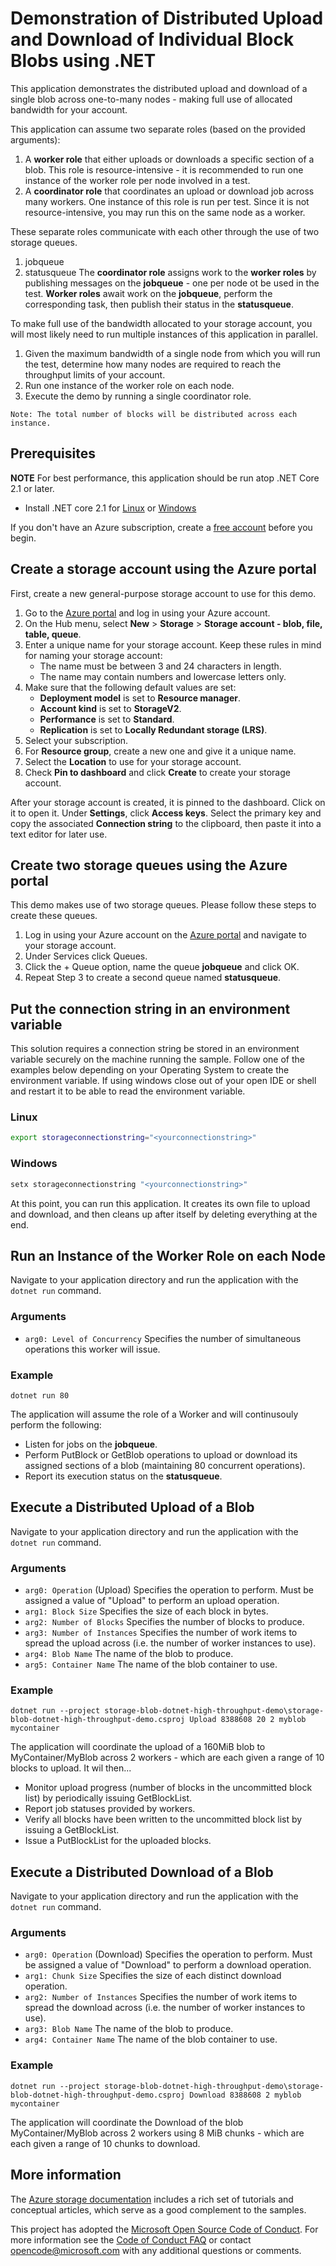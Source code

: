 # Demonstration of Distributed Upload and Download of Individual Block Blobs using .NET

This application demonstrates the distributed upload and download of a single blob across one-to-many nodes - making
full use of allocated bandwidth for your account.

This application can assume two separate roles (based on the provided arguments):
1. A **worker role** that either uploads or downloads a specific section of a blob.
This role is resource-intensive - it is recommended to run one instance of the worker role per node involved in a test.
2. A **coordinator role** that coordinates an upload or download job across many workers.
One instance of this role is run per test.  Since it is not resource-intensive, you may run this on the same node as a worker.

These separate roles communicate with each other through the use of two storage queues.
1. jobqueue
2. statusqueue
The **coordinator role** assigns work to the **worker roles** by publishing messages on the **jobqueue** - one per node ot be used in the test.
**Worker roles** await work on the **jobqueue**, perform the corresponding task, then publish their status in the **statusqueue**.

To make full use of the bandwidth allocated to your storage account, you will most likely need to run multiple instances
of this application in parallel.
1) Given the maximum bandwidth of a single node from which you will run the test, determine how many nodes are
required to reach the throughput limits of your account.
2) Run one instance of the worker role on each node.
3) Execute the demo by running a single coordinator role.

```
Note: The total number of blocks will be distributed across each instance.
```

## Prerequisites

**NOTE** For best performance, this application should be run atop .NET Core 2.1 or later.

* Install .NET core 2.1 for [Linux](https://www.microsoft.com/net/download/linux) or [Windows](https://www.microsoft.com/net/download/windows)

If you don't have an Azure subscription, create a [free account](https://azure.microsoft.com/free/?WT.mc_id=A261C142F) before you begin.

## Create a storage account using the Azure portal

First, create a new general-purpose storage account to use for this demo.

1. Go to the [Azure portal](https://portal.azure.com) and log in using your Azure account. 
2. On the Hub menu, select **New** > **Storage** > **Storage account - blob, file, table, queue**. 
3. Enter a unique name for your storage account. Keep these rules in mind for naming your storage account:
    - The name must be between 3 and 24 characters in length.
    - The name may contain numbers and lowercase letters only.
4. Make sure that the following default values are set: 
    - **Deployment model** is set to **Resource manager**.
    - **Account kind** is set to **StorageV2**.
    - **Performance** is set to **Standard**.
    - **Replication** is set to **Locally Redundant storage (LRS)**.
5. Select your subscription. 
6. For **Resource group**, create a new one and give it a unique name. 
7. Select the **Location** to use for your storage account.
8. Check **Pin to dashboard** and click **Create** to create your storage account. 

After your storage account is created, it is pinned to the dashboard. Click on it to open it. Under **Settings**, click **Access keys**. Select the primary key and copy the associated **Connection string** to the clipboard, then paste it into a text editor for later use.

## Create two storage queues using the Azure portal

This demo makes use of two storage queues.  Please follow these steps to create these queues.

1. Log in using your Azure account on the [Azure portal](https://portal.azure.com) and navigate to your storage account. 
2. Under Services click Queues.
3. Click the + Queue option, name the queue **jobqueue** and click OK.
4. Repeat Step 3 to create a second queue named **statusqueue**.

## Put the connection string in an environment variable

This solution requires a connection string be stored in an environment variable securely on the machine running the sample. Follow one of the examples below depending on your Operating System to create the environment variable. If using windows close out of your open IDE or shell and restart it to be able to read the environment variable.

### Linux

```bash
export storageconnectionstring="<yourconnectionstring>"
```
### Windows

```cmd
setx storageconnectionstring "<yourconnectionstring>"
```

At this point, you can run this application. It creates its own file to upload and download, and then cleans up after itself by deleting everything at the end.

## Run an Instance of the Worker Role on each Node

Navigate to your application directory and run the application with the `dotnet run` command.

### Arguments
- `arg0: Level of Concurrency`
Specifies the number of simultaneous operations this worker will issue.

### Example

```
dotnet run 80
```
The application will assume the role of a Worker and will continusouly perform the following:
- Listen for jobs on the **jobqueue**.
- Perform PutBlock or GetBlob operations to upload or download its assigned sections of a blob (maintaining 80 concurrent operations).
- Report its execution status on the **statusqueue**.

## Execute a Distributed Upload of a Blob

Navigate to your application directory and run the application with the `dotnet run` command.

### Arguments
- `arg0: Operation` (Upload)
Specifies the operation to perform.  Must be assigned a value of "Upload" to perform an upload operation.
- `arg1: Block Size`
Specifies the size of each block in bytes.
- `arg2: Number of Blocks`
Specifies the number of blocks to produce.
- `arg3: Number of Instances`
Specifies the number of work items to spread the upload across (i.e. the number of worker instances to use).
- `arg4: Blob Name`
The name of the blob to produce.
- `arg5: Container Name`
The name of the blob container to use.

### Example

```
dotnet run --project storage-blob-dotnet-high-throughput-demo\storage-blob-dotnet-high-throughput-demo.csproj Upload 8388608 20 2 myblob mycontainer
```
The application will coordinate the upload of a 160MiB blob to MyContainer/MyBlob across 2 workers - which are each given a range of 10 blocks to upload. It wil then...
- Monitor upload progress (number of blocks in the uncommitted block list) by periodically issuing GetBlockList.
- Report job statuses provided by workers.
- Verify all blocks have been written to the uncommitted block list by issuing a GetBlockList.
- Issue a PutBlockList for the uploaded blocks.

## Execute a Distributed Download of a Blob

Navigate to your application directory and run the application with the `dotnet run` command.

### Arguments
- `arg0: Operation` (Download)
Specifies the operation to perform.  Must be assigned a value of "Download" to perform a download operation.
- `arg1: Chunk Size`
Specifies the size of each distinct download operation.
- `arg2: Number of Instances`
Specifies the number of work items to spread the download across (i.e. the number of worker instances to use).
- `arg3: Blob Name`
The name of the blob to produce.
- `arg4: Container Name`
The name of the blob container to use.

### Example

```
dotnet run --project storage-blob-dotnet-high-throughput-demo\storage-blob-dotnet-high-throughput-demo.csproj Download 8388608 2 myblob mycontainer
```
The application will coordinate the Download of the blob MyContainer/MyBlob across 2 workers using 8 MiB chunks - which are each given a range of 10 chunks to download.


## More information

The [Azure storage documentation](https://docs.microsoft.com/azure/storage/) includes a rich set of tutorials and conceptual articles, which serve as a good complement to the samples.

This project has adopted the [Microsoft Open Source Code of Conduct](https://opensource.microsoft.com/codeofconduct/).
For more information see the [Code of Conduct FAQ](https://opensource.microsoft.com/codeofconduct/faq/) or
contact [opencode@microsoft.com](mailto:opencode@microsoft.com) with any additional questions or comments.
